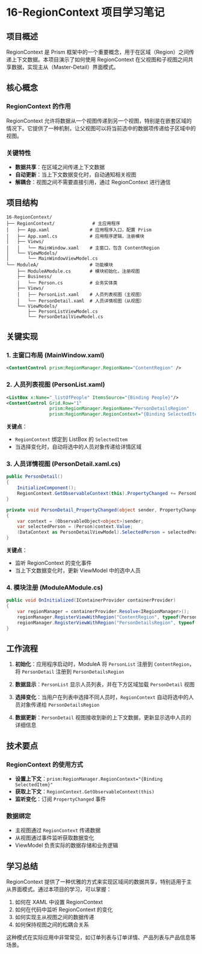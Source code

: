 # 16-RegionContext 项目学习笔记

## 项目概述

RegionContext 是 Prism 框架中的一个重要概念，用于在区域（Region）之间传递上下文数据。本项目演示了如何使用 RegionContext 在父视图和子视图之间共享数据，实现主从（Master-Detail）界面模式。

## 核心概念

### RegionContext 的作用
RegionContext 允许将数据从一个视图传递到另一个视图，特别是在嵌套区域的情况下。它提供了一种机制，让父视图可以将当前选中的数据项传递给子区域中的视图。

### 关键特性
- **数据共享**：在区域之间传递上下文数据
- **自动更新**：当上下文数据变化时，自动通知相关视图
- **解耦合**：视图之间不需要直接引用，通过 RegionContext 进行通信

## 项目结构

```
16-RegionContext/
├── RegionContext/              # 主应用程序
│   ├── App.xaml               # 应用程序入口，配置 Prism
│   ├── App.xaml.cs            # 应用程序逻辑，注册模块
│   ├── Views/
│   │   └── MainWindow.xaml    # 主窗口，包含 ContentRegion
│   └── ViewModels/
│       └── MainWindowViewModel.cs
└── ModuleA/                   # 功能模块
    ├── ModuleAModule.cs       # 模块初始化，注册视图
    ├── Business/
    │   └── Person.cs          # 业务实体类
    ├── Views/
    │   ├── PersonList.xaml    # 人员列表视图（主视图）
    │   └── PersonDetail.xaml  # 人员详情视图（从视图）
    └── ViewModels/
        ├── PersonListViewModel.cs
        └── PersonDetailViewModel.cs
```

## 关键实现

### 1. 主窗口布局 (MainWindow.xaml)
```xml
<ContentControl prism:RegionManager.RegionName="ContentRegion" />
```

### 2. 人员列表视图 (PersonList.xaml)
```xml
<ListBox x:Name="_listOfPeople" ItemsSource="{Binding People}"/>
<ContentControl Grid.Row="1" 
                prism:RegionManager.RegionName="PersonDetailsRegion"
                prism:RegionManager.RegionContext="{Binding SelectedItem, ElementName=_listOfPeople}"/>
```

**关键点**：
- `RegionContext` 绑定到 ListBox 的 `SelectedItem`
- 当选择变化时，自动将选中的人员对象传递给详情区域

### 3. 人员详情视图 (PersonDetail.xaml.cs)
```csharp
public PersonDetail()
{
    InitializeComponent();
    RegionContext.GetObservableContext(this).PropertyChanged += PersonDetail_PropertyChanged;
}

private void PersonDetail_PropertyChanged(object sender, PropertyChangedEventArgs e)
{
    var context = (ObservableObject<object>)sender;
    var selectedPerson = (Person)context.Value;
    (DataContext as PersonDetailViewModel).SelectedPerson = selectedPerson;
}
```

**关键点**：
- 监听 RegionContext 的变化事件
- 当上下文数据变化时，更新 ViewModel 中的选中人员

### 4. 模块注册 (ModuleAModule.cs)
```csharp
public void OnInitialized(IContainerProvider containerProvider)
{
    var regionManager = containerProvider.Resolve<IRegionManager>();
    regionManager.RegisterViewWithRegion("ContentRegion", typeof(PersonList));
    regionManager.RegisterViewWithRegion("PersonDetailsRegion", typeof(PersonDetail));
}
```

## 工作流程

1. **初始化**：应用程序启动时，ModuleA 将 `PersonList` 注册到 `ContentRegion`，将 `PersonDetail` 注册到 `PersonDetailsRegion`

2. **数据显示**：`PersonList` 显示人员列表，并在下方区域加载 `PersonDetail` 视图

3. **选择变化**：当用户在列表中选择不同人员时，`RegionContext` 自动将选中的人员对象传递给 `PersonDetailsRegion`

4. **数据更新**：`PersonDetail` 视图接收到新的上下文数据，更新显示选中人员的详细信息

## 技术要点

### RegionContext 的使用方式
- **设置上下文**：`prism:RegionManager.RegionContext="{Binding SelectedItem}"`
- **获取上下文**：`RegionContext.GetObservableContext(this)`
- **监听变化**：订阅 `PropertyChanged` 事件

### 数据绑定
- 主视图通过 `RegionContext` 传递数据
- 从视图通过事件监听获取数据变化
- ViewModel 负责实际的数据存储和业务逻辑

## 学习总结

RegionContext 提供了一种优雅的方式来实现区域间的数据共享，特别适用于主从界面模式。通过本项目的学习，可以掌握：

1. 如何在 XAML 中设置 RegionContext
2. 如何在代码中监听 RegionContext 的变化
3. 如何实现主从视图之间的数据传递
4. 如何保持视图之间的松耦合关系

这种模式在实际应用中非常常见，如订单列表与订单详情、产品列表与产品信息等场景。